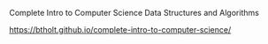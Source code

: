 Complete Intro to Computer Science
Data Structures and Algorithms

https://btholt.github.io/complete-intro-to-computer-science/